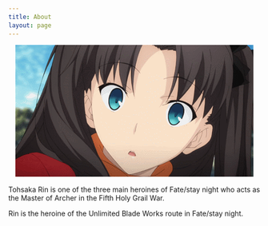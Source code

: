 ```yaml
---
title: About
layout: page
---
```


<center>

![B-baka](../assets/blush.gif)

</center>

Tohsaka Rin is one of the three main heroines of Fate/stay night
who acts as the Master of Archer in the Fifth Holy Grail War.

Rin is the heroine of the Unlimited Blade Works route in Fate/stay night.